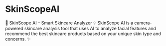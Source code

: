 # SkinScopeAI
🧠 SkinScope AI – Smart Skincare Analyzer 💡 SkinScope AI is a camera-powered skincare analysis tool that uses AI to analyze facial features and recommend the best skincare products based on your unique skin type and concerns. ✨
